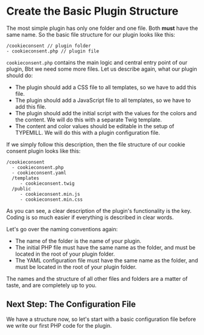 # Create the Basic Plugin Structure

The most simple plugin has only one folder and one file. Both **must** have the same name. So the basic file structure for our plugin looks like this:

````
/cookieconsent // plugin folder
- cookieconsent.php // plugin file
````

`cookieconsent.php` contains the main logic and central entry point of our plugin, Bbt we need some more files. Let us describe again, what our plugin should do:

- The plugin should add a CSS file to all templates, so we have to add this file.
- The plugin should add a JavaScript file to all templates, so we have to add this file.
- The plugin should add the initial script with the values for the colors and the content. We will do this with a separate Twig template.
- The content and color values should be editable in the setup of TYPEMILL. We will do this with a plugin configuration file.

If we simply follow this description, then the file structure of our cookie consent plugin looks like this:

```
/cookieconsent
  - cookieconsent.php
  - cookieconsent.yaml
  /templates
     - cookieconsent.twig
  /public
     - cookieconsent.min.js
     - cookieconsent.min.css
```

As you can see, a clear description of the plugin's functionality is the key. Coding is so much easier if everything is described in clear words.

Let's go over the naming conventions again:

* The name of the folder is the name of your plugin.
* The initial PHP file must have the same name as the folder, and must be located in the root of your plugin folder.
* The YAML configuration file must have the same name as the folder, and must be located in the root of your plugin folder.

The names and the structure of all other files and folders are a matter of taste, and are completely up to you.

## Next Step: The Configuration File

We have a structure now, so let's start with a basic configuration file before we write our first PHP code for the plugin.